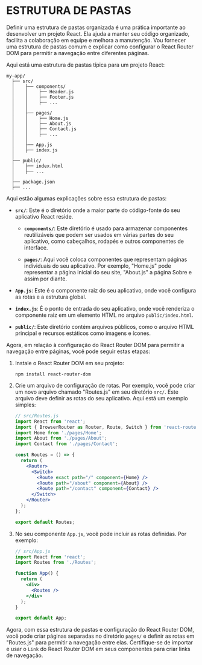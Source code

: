 # ESTRUTURA DE PASTAS
Definir uma estrutura de pastas organizada é uma prática importante ao desenvolver um projeto React. Ela ajuda a manter seu código organizado, facilita a colaboração em equipe e melhora a manutenção. Vou fornecer uma estrutura de pastas comum e explicar como configurar o React Router DOM para permitir a navegação entre diferentes páginas.

Aqui está uma estrutura de pastas típica para um projeto React:

```
my-app/
  ├── src/
  │    ├── components/
  │    │    ├── Header.js
  │    │    ├── Footer.js
  │    │    ├── ...
  │    │
  │    ├── pages/
  │    │    ├── Home.js
  │    │    ├── About.js
  │    │    ├── Contact.js
  │    │    ├── ...
  │    │
  │    ├── App.js
  │    ├── index.js
  │
  ├── public/
  │    ├── index.html
  │    ├── ...
  │
  ├── package.json
  ├── ...
```

Aqui estão algumas explicações sobre essa estrutura de pastas:

- **`src/`**: Este é o diretório onde a maior parte do código-fonte do seu aplicativo React reside.

  - **`components/`**: Este diretório é usado para armazenar componentes reutilizáveis que podem ser usados em várias partes do seu aplicativo, como cabeçalhos, rodapés e outros componentes de interface.

  - **`pages/`**: Aqui você coloca componentes que representam páginas individuais do seu aplicativo. Por exemplo, "Home.js" pode representar a página inicial do seu site, "About.js" a página Sobre e assim por diante.

- **`App.js`**: Este é o componente raiz do seu aplicativo, onde você configura as rotas e a estrutura global.

- **`index.js`**: É o ponto de entrada do seu aplicativo, onde você renderiza o componente raiz em um elemento HTML no arquivo `public/index.html`.

- **`public/`**: Este diretório contém arquivos públicos, como o arquivo HTML principal e recursos estáticos como imagens e ícones.

Agora, em relação à configuração do React Router DOM para permitir a navegação entre páginas, você pode seguir estas etapas:

1. Instale o React Router DOM em seu projeto:

   ```
   npm install react-router-dom
   ```

2. Crie um arquivo de configuração de rotas. Por exemplo, você pode criar um novo arquivo chamado "Routes.js" em seu diretório `src/`. Este arquivo deve definir as rotas do seu aplicativo. Aqui está um exemplo simples:

   ```jsx
   // src/Routes.js
   import React from 'react';
   import { BrowserRouter as Router, Route, Switch } from 'react-router-dom';
   import Home from './pages/Home';
   import About from './pages/About';
   import Contact from './pages/Contact';

   const Routes = () => {
     return (
       <Router>
         <Switch>
           <Route exact path="/" component={Home} />
           <Route path="/about" component={About} />
           <Route path="/contact" component={Contact} />
         </Switch>
       </Router>
     );
   };

   export default Routes;
   ```

3. No seu componente `App.js`, você pode incluir as rotas definidas. Por exemplo:

   ```jsx
   // src/App.js
   import React from 'react';
   import Routes from './Routes';

   function App() {
     return (
       <div>
         <Routes />
       </div>
     );
   }

   export default App;
   ```

Agora, com essa estrutura de pastas e configuração do React Router DOM, você pode criar páginas separadas no diretório `pages/` e definir as rotas em "Routes.js" para permitir a navegação entre elas. Certifique-se de importar e usar o `Link` do React Router DOM em seus componentes para criar links de navegação.